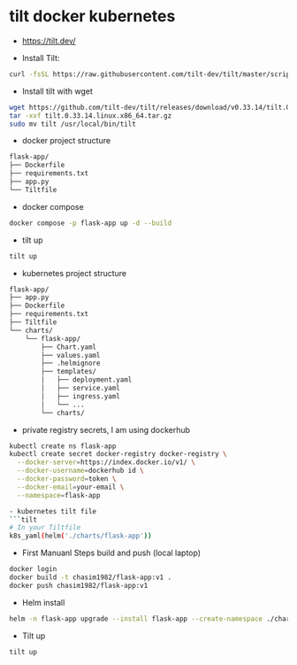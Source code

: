 # tilt docker kubernetes

- https://tilt.dev/

- Install Tilt:
```bash
curl -fsSL https://raw.githubusercontent.com/tilt-dev/tilt/master/scripts/install.sh | bash 
```

- Install tilt with wget
```bash
wget https://github.com/tilt-dev/tilt/releases/download/v0.33.14/tilt.0.33.14.linux.x86_64.tar.gz
tar -xvf tilt.0.33.14.linux.x86_64.tar.gz
sudo mv tilt /usr/local/bin/tilt
```

- docker project structure
```bash
flask-app/
├── Dockerfile
├── requirements.txt
├── app.py
└── Tiltfile
```

- docker compose
```bash
docker compose -p flask-app up -d --build
```

- tilt up
```bash
tilt up
```

- kubernetes project structure
```bash
flask-app/
├── app.py
├── Dockerfile
├── requirements.txt
├── Tiltfile
└── charts/
    └── flask-app/
        ├── Chart.yaml
        ├── values.yaml
        ├── .helmignore
        ├── templates/
        │   ├── deployment.yaml
        │   ├── service.yaml
        │   ├── ingress.yaml
        │   └── ...
        └── charts/
```

- private registry secrets, I am using dockerhub
```bash
kubectl create ns flask-app
kubectl create secret docker-registry docker-registry \
  --docker-server=https://index.docker.io/v1/ \
  --docker-username=dockerhub id \
  --docker-password=token \
  --docker-email=your-email \
  --namespace=flask-app
```

```bash 
- kubernetes tilt file
```tilt
# In your Tiltfile
k8s_yaml(helm('./charts/flask-app'))
```

- First Manuanl Steps build and push (local laptop)
```bash
docker login
docker build -t chasim1982/flask-app:v1 .
docker push chasim1982/flask-app:v1
```
- Helm install
```bash
helm -n flask-app upgrade --install flask-app --create-namespace ./charts/flask-app -f ./charts/flask-app/values.yaml --wait
```

- Tilt up
```bash
tilt up
```